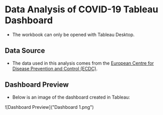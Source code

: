 # Data Analysis of COVID-19 Tableau Dashboard

- The workbook can only be opened with Tableau Desktop.

## Data Source
- The data used in this analysis comes from the [European Centre for Disease Prevention and Control (ECDC)](https://opendata.ecdc.europa.eu/covid19/casedistribution/csv).

## Dashboard Preview
- Below is an image of the dashboard created in Tableau:

![Dashboard Preview]("Dashboard 1.png")

